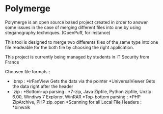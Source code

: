 # Polymerge

Polymerge is an open source based project created in order to answer some issues in the case of merging different files into one by using steganography techniques. (OpenPuff, for instance)

This tool is designed to merge two differents files of the same type into one file readeable for the both file by choosing the right application.

This project is currently being managed by students in IT Security from France 

Choosen file formats :
* .bmp : 
 *IrFanView Gets the data via the pointer
 *UniversalViewer Gets the data right after the header
* .zip :
 *Bottom-up parsing :
  *7-zip, Java Zipfile, Python zipfile, Unzip 6.00, Windiws 7 Explorer, WinRAR
 *Top-bottom parsing :
  *PHP ZipArchive, PHP zip_open
 *Scanning for all Local File Headers :
  *binwalk
